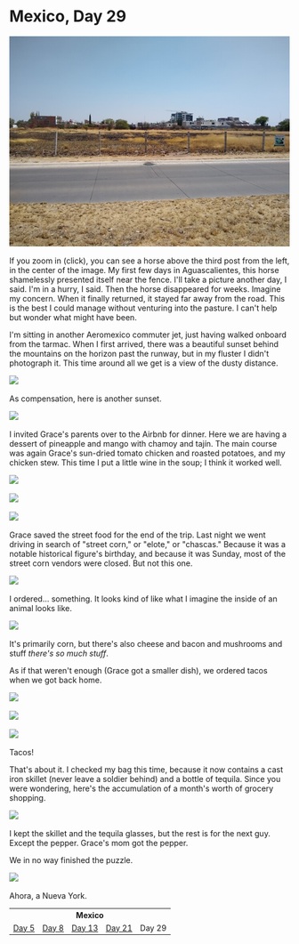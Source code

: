 Mexico, Day 29
==============

![](./mexico_49_small.jpg) <!-- horse -->

If you zoom in (click), you can see a horse above the third post from the left,
in the center of the image.  My first few days in Aguascalientes, this horse
shamelessly presented itself near the fence.  I'll take a picture another day,
I said.  I'm in a hurry, I said.  Then the horse disappeared for weeks.
Imagine my concern.  When it finally returned, it stayed far away from the
road.  This is the best I could manage without venturing into the pasture.  I
can't help but wonder what might have been.

I'm sitting in another Aeromexico commuter jet, just having walked onboard
from the tarmac.  When I first arrived, there was a beautiful sunset behind the
mountains on the horizon past the runway, but in my fluster I didn't photograph
it.  This time around all we get is a view of the dusty distance.

![](../site/mexico_50_small.jpg) <!-- tarmac -->

As compensation, here is another sunset.

![](../site/mexico_52_small.jpg) <!-- sunset car -->

I invited Grace's parents over to the Airbnb for dinner.  Here we are having a
dessert of pineapple and mango with chamoy and tajín.  The main course was
again Grace's sun-dried tomato chicken and roasted potatoes, and my chicken
stew.  This time I put a little wine in the soup; I think it worked well.

![](../site/mexico_53_small.jpg) <!-- Penillas -->

![](../site/mexico_54_small.jpg) <!-- chicken and potatoes -->

![](../site/mexico_55_small.jpg) <!-- soup -->

Grace saved the street food for the end of the trip.  Last night we went
driving in search of "street corn," or "elote," or "chascas."  Because it was a
notable historical figure's birthday, and because it was Sunday, most of the
street corn vendors were closed.  But not this one.

![](../site/mexico_56_small.jpg) <!-- chascas stand -->

I ordered... something.  It looks kind of like what I imagine the inside of an
animal looks like.

![](../site/mexico_57_small.jpg) <!-- chascas food -->

It's primarily corn, but there's also cheese and bacon and mushrooms and stuff
_there's so much stuff_.

As if that weren't enough (Grace got a smaller dish), we ordered tacos when we
got back home.

![](../site/mexico_58_small.jpg) <!-- tacos 1/3 -->

![](../site/mexico_59_small.jpg) <!-- tacos 2/3 -->

![](../site/mexico_60_small.jpg) <!-- tacos 3/3 -->

Tacos!

That's about it.  I checked my bag this time, because it now contains a cast
iron skillet (never leave a soldier behind) and a bottle of tequila.  Since you
were wondering, here's the accumulation of a month's worth of grocery
shopping.

![](../site/mexico_61_small.jpg) <!-- kitchen stuff -->

I kept the skillet and the tequila glasses, but the rest is for the next guy.
Except the pepper.  Grace's mom got the pepper.

We in no way finished the puzzle.

![](../site/mexico_62_small.jpg) <!-- puzzle -->

Ahora, a Nueva York.

<table class="series">
  <tr><th colspan="5">Mexico</th></tr>
  <tr>
    <td><a href="../site/mexico1.html">Day 5</a></td>
    <td><a href="../site/mexico2.html">Day 8</a></td>
    <td><a href="../site/mexico3.html">Day 13</a></td>
    <td><a href="../site/mexico4.html">Day 21</a></td>
    <td>Day 29</td>
  </tr>
</table>
